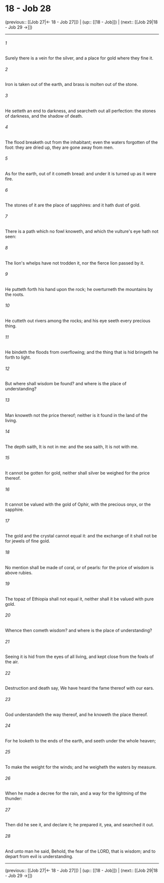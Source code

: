 # 18 - Job 28

(previous:: [[Job 27|← 18 - Job 27]]) | (up:: [[18 - Job]]) | (next:: [[Job 29|18 - Job 29 →]])

***


###### 1 
Surely there is a vein for the silver, and a place for gold where they fine it. 

###### 2 
Iron is taken out of the earth, and brass is molten out of the stone. 

###### 3 
He setteth an end to darkness, and searcheth out all perfection: the stones of darkness, and the shadow of death. 

###### 4 
The flood breaketh out from the inhabitant; even the waters forgotten of the foot: they are dried up, they are gone away from men. 

###### 5 
As for the earth, out of it cometh bread: and under it is turned up as it were fire. 

###### 6 
The stones of it are the place of sapphires: and it hath dust of gold. 

###### 7 
There is a path which no fowl knoweth, and which the vulture's eye hath not seen: 

###### 8 
The lion's whelps have not trodden it, nor the fierce lion passed by it. 

###### 9 
He putteth forth his hand upon the rock; he overturneth the mountains by the roots. 

###### 10 
He cutteth out rivers among the rocks; and his eye seeth every precious thing. 

###### 11 
He bindeth the floods from overflowing; and the thing that is hid bringeth he forth to light. 

###### 12 
But where shall wisdom be found? and where is the place of understanding? 

###### 13 
Man knoweth not the price thereof; neither is it found in the land of the living. 

###### 14 
The depth saith, It is not in me: and the sea saith, It is not with me. 

###### 15 
It cannot be gotten for gold, neither shall silver be weighed for the price thereof. 

###### 16 
It cannot be valued with the gold of Ophir, with the precious onyx, or the sapphire. 

###### 17 
The gold and the crystal cannot equal it: and the exchange of it shall not be for jewels of fine gold. 

###### 18 
No mention shall be made of coral, or of pearls: for the price of wisdom is above rubies. 

###### 19 
The topaz of Ethiopia shall not equal it, neither shall it be valued with pure gold. 

###### 20 
Whence then cometh wisdom? and where is the place of understanding? 

###### 21 
Seeing it is hid from the eyes of all living, and kept close from the fowls of the air. 

###### 22 
Destruction and death say, We have heard the fame thereof with our ears. 

###### 23 
God understandeth the way thereof, and he knoweth the place thereof. 

###### 24 
For he looketh to the ends of the earth, and seeth under the whole heaven; 

###### 25 
To make the weight for the winds; and he weigheth the waters by measure. 

###### 26 
When he made a decree for the rain, and a way for the lightning of the thunder: 

###### 27 
Then did he see it, and declare it; he prepared it, yea, and searched it out. 

###### 28 
And unto man he said, Behold, the fear of the LORD, that is wisdom; and to depart from evil is understanding.

***

(previous:: [[Job 27|← 18 - Job 27]]) | (up:: [[18 - Job]]) | (next:: [[Job 29|18 - Job 29 →]])
